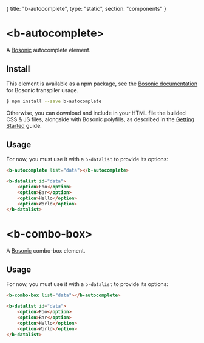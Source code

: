 {
	title: "b-autocomplete", 
	type: "static", 
	section: "components"
}

# &lt;b-autocomplete&gt;

A [Bosonic](http://bosonic.github.io) autocomplete element.

## Install

This element is available as a npm package, see the [Bosonic documentation](http://bosonic.github.io/documentation.html) for Bosonic transpiler usage.

```sh
$ npm install --save b-autocomplete
```

Otherwise, you can download and include in your HTML file the builded CSS & JS files, alongside with Bosonic polyfills, as described in the [Getting Started](http://bosonic.github.io/getting-started.html) guide.

## Usage

For now, you must use it with a `b-datalist` to provide its options:

```html
<b-autocomplete list="data"></b-autocomplete>

<b-datalist id="data">
    <option>Foo</option>
    <option>Bar</option>
    <option>Hello</option>
    <option>World</option>
</b-datalist>
```

# &lt;b-combo-box&gt;

A [Bosonic](http://bosonic.github.io) combo-box element.

## Usage

For now, you must use it with a `b-datalist` to provide its options:

```html
<b-combo-box list="data"></b-autocomplete>

<b-datalist id="data">
    <option>Foo</option>
    <option>Bar</option>
    <option>Hello</option>
    <option>World</option>
</b-datalist>
```